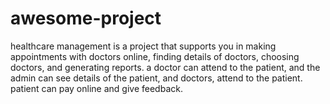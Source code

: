 # awesome-project
healthcare management is a project that supports you in making appointments with doctors online, finding details of doctors, choosing doctors, and generating reports.
a doctor can attend to the patient, and the admin can see details of the patient, and doctors, attend to the patient. patient can pay online and give feedback.

